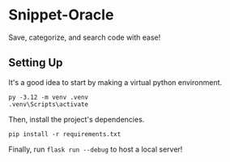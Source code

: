 # Snippet-Oracle

Save, categorize, and search code with ease!

## Setting Up

It's a good idea to start by making a virtual python environment.
```
py -3.12 -m venv .venv
.venv\Scripts\activate
```

Then, install the project's dependencies.
```
pip install -r requirements.txt
```

Finally, run `flask run --debug` to host a local server!
